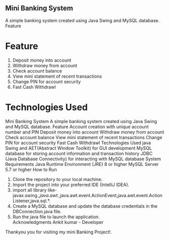 ## Mini Banking System
A simple banking system created using Java Swing and MySQL database.
Feature
# Feature
1. Deposit money into account
2. Withdraw money from account
3. Check account balance
4. View mini statement of recent transactions
5. Change PIN for account security
6.  Fast Cash Withdrawl
# Technologies Used
   




Mini Banking System
A simple banking system created using Java Swing and MySQL database.
Feature
Account creation with unique account number and PIN
 Deposit money into account
 Withdraw money from account
 Check account balance
 View mini statement of recent transactions
 Change PIN for account security
 Fast Cash Withdrawl
Technologies Used
 java Swing and AET(Abstract Window Toolkit) for GUI development
 MySQL database for storing account information and transaction history
 JDBC (Java Database Connectivity) for interacting with MySQL database
 System Requirements
 Java Runtime Environment (JRE) 8 or higher
 MySQL Server 5.7 or higher
How to Run
1. Clone the repository to your local machine.
2. Import the project into your preferred IDE (IntelliJ IDEA).
3. import all library like- javax.swing.*,java.awt.*,java.awt.event.ActionEvent,java.awt.event.ActionListener,java.sql.*.
4. Create a MySQL database and update the database credentials in the DBConnection.java file.
5. Run the java file to launch the application.   
Acknowledgments
Ankit kumar - Developer

Thankyou you for visiting my mini Banking Project!. 
